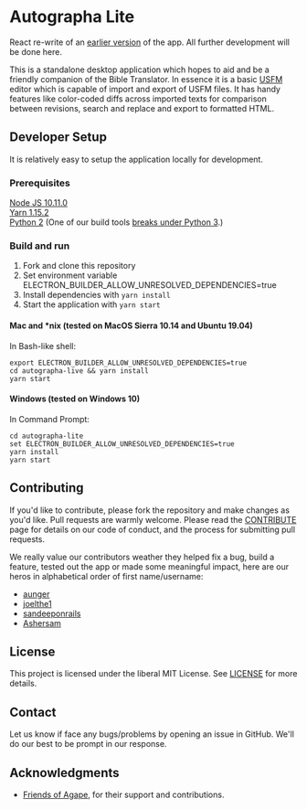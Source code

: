 # Autographa Lite
React re-write of an [earlier version](https://github.com/Bridgeconn/autographa-lite) of the app. All further development will be done here.

This is a standalone desktop application which hopes to aid and be a friendly companion of the Bible Translator. In essence it is a basic [USFM](http://paratext.org/about/usfm) editor which is capable of import and export of USFM files. It has handy features like color-coded diffs across imported texts for comparison between revisions, search and replace and export to formatted HTML.

## Developer Setup
It is relatively easy to setup the application locally for development.

### Prerequisites
[Node JS 10.11.0](https://nodejs.org/download/release/v10.11.0/)    
[Yarn 1.15.2](https://yarnpkg.com/en/docs/install)    
[Python 2](https://www.python.org/downloads/release/python-2715/) (One of our build tools [breaks under Python 3](https://github.com/nodejs/node-gyp/issues/1337).)

### Build and run
1. Fork and clone this repository
2. Set environment variable ELECTRON_BUILDER_ALLOW_UNRESOLVED_DEPENDENCIES=true
3. Install dependencies with ```yarn install```
3. Start the application with ```yarn start```

#### Mac and *nix (tested on MacOS Sierra 10.14 and Ubuntu 19.04)  
In Bash-like shell:

```
export ELECTRON_BUILDER_ALLOW_UNRESOLVED_DEPENDENCIES=true    
cd autographa-live && yarn install    
yarn start
```

#### Windows (tested on Windows 10)  
In Command Prompt:

```
cd autographa-lite
set ELECTRON_BUILDER_ALLOW_UNRESOLVED_DEPENDENCIES=true
yarn install
yarn start
```

## Contributing
If you'd like to contribute, please fork the repository and make changes as you'd like. Pull requests are warmly welcome.
Please read the [CONTRIBUTE](https://github.com/Bridgeconn/autographa-lite/blob/master/CONTRIBUTE.md) page for details on our code of conduct, and the process for submitting pull requests.

We really value our contributors weather they helped fix a bug, build a feature, tested out the app or made some meaningful impact, here are our heros in alphabetical order of first name/username:
- [aunger](https://github.com/aunger)
- [joelthe1](https://github.com/joelthe1)
- [sandeeponrails](https://github.com/sandeeponrails)
- [Ashersam](https://github.com/Ashersam)

## License
This project is licensed under the liberal MIT License. See [LICENSE](https://github.com/Bridgeconn/autographa-lite/blob/master/LICENSE) for more details.

## Contact
Let us know if face any bugs/problems by opening an issue in GitHub. We'll do our best to be prompt in our response.

## Acknowledgments
* [Friends of Agape](http://friendsofagape.org/), for their support and contributions.